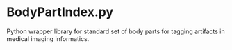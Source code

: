 # BodyPartIndex.py
Python wrapper library for standard set of body parts for tagging artifacts in medical imaging informatics.
